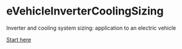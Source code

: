 # eVehicleInverterCoolingSizing
Inverter and cooling system sizing: application to an electric vehicle

[Start here](https://nbviewer.jupyter.org/github/SizingLab/eVehicleInverterCoolingSizing/blob/main/00_Introduction.ipynb)